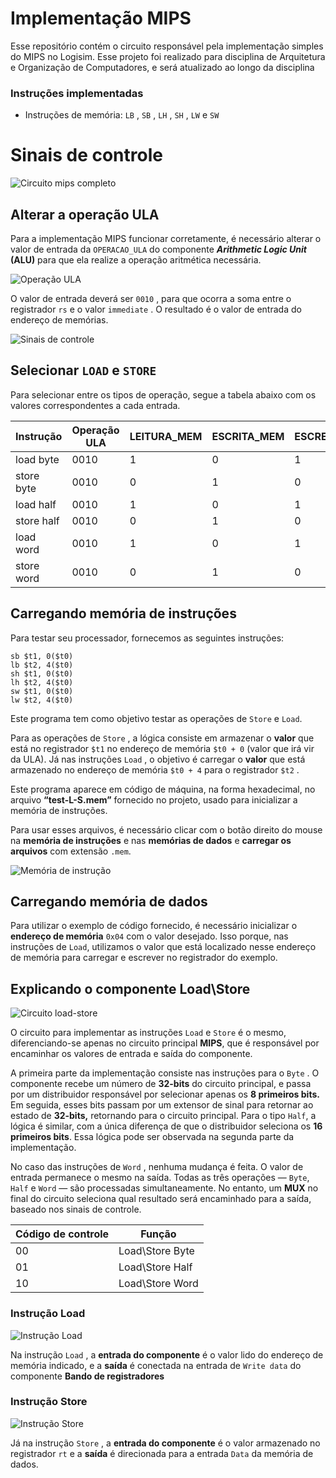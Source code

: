 # Implementação MIPS
Esse repositório contém o circuito responsável pela implementação simples do MIPS no Logisim. Esse projeto foi realizado para disciplina de Arquitetura e Organização de Computadores, e será atualizado ao longo da disciplina

### Instruções implementadas

- Instruções de memória: `LB` , `SB` , `LH` , `SH` , `LW` e `SW`

# Sinais de controle

![Circuito mips completo](implementacao-mips/image.png)

## Alterar a operação ULA

Para a implementação MIPS funcionar corretamente, é necessário alterar o valor de entrada da `OPERACAO_ULA` do componente ***Arithmetic Logic Unit* (ALU)** para que ela realize a operação aritmética necessária.

![Operação ULA](implementacao-mips/image%201.png)

O valor de entrada deverá ser `0010` , para que ocorra a soma entre o registrador `rs` e o valor `immediate` . O resultado é o valor de entrada do endereço de memórias.

![Sinais de controle](implementacao-mips/image%202.png)

## Selecionar `LOAD` e `STORE`

Para selecionar entre os tipos de operação, segue a tabela abaixo com os valores correspondentes a cada entrada.

| **Instrução** | **Operação ULA** | **LEITURA_MEM** | **ESCRITA_MEM** | **ESCREVE_REG** | **Tipo de instrução** |
| --- | --- | --- | --- | --- | --- |
| load byte | 0010 | 1 | 0 | 1 | 00 |
| store byte | 0010 | 0 | 1 | 0 | 00 |
| load half | 0010 | 1 | 0 | 1 | 01 |
| store half | 0010 | 0 | 1 | 0 | 01 |
| load word | 0010 | 1 | 0 | 1 | 10 |
| store word | 0010 | 0 | 1 | 0 | 10 |

## Carregando memória de instruções

Para testar seu processador, fornecemos as seguintes instruções:

~~~Assembly
sb $t1, 0($t0)
lb $t2, 4($t0)
sh $t1, 0($t0)
lh $t2, 4($t0)
sw $t1, 0($t0)
lw $t2, 4($t0)
~~~

Este programa tem como objetivo testar as operações de `Store` e `Load`.  

Para as operações de `Store` , a lógica consiste em armazenar o **valor** que está no registrador `$t1` no endereço de memória `$t0 + 0` (valor que irá vir da ULA). Já nas instruções `Load` , o objetivo é carregar o **valor** que está armazenado no endereço de memória `$t0 + 4` para o registrador `$t2` .

Este programa aparece em código de máquina, na forma hexadecimal, no arquivo **“test-L-S.mem”** fornecido no projeto, usado para inicializar a memória de instruções.

Para usar esses arquivos, é necessário clicar com o botão direito do mouse na **memória de instruções** e nas **memórias de dados** e **carregar os arquivos** com extensão `.mem`.

![Memória de instrução](implementacao-mips/image%203.png)

## Carregando memória de dados

Para utilizar o exemplo de código fornecido, é necessário inicializar o **endereço de memória** `0x04` com o valor desejado. Isso porque, nas instruções de `Load`, utilizamos o valor que está localizado nesse endereço de memória para carregar e escrever no registrador do exemplo.

## Explicando o componente Load\Store

![Circuito load-store](implementacao-mips/image%204.png)

O circuito para implementar as instruções `Load` e `Store` é o mesmo, diferenciando-se apenas no circuito principal **MIPS**, que é responsável por encaminhar os valores de entrada e saída do componente.

A primeira parte da implementação consiste nas instruções para o `Byte` . O componente recebe um número de **32-bits** do circuito principal, e passa por um distribuidor responsável por selecionar apenas os **8 primeiros bits.** Em seguida, esses bits passam por um extensor de sinal para retornar ao estado de **32-bits,** retornando para o circuito principal.
Para o tipo `Half`, a lógica é similar, com a única diferença de que o distribuidor seleciona os **16 primeiros bits**.  Essa lógica pode ser observada na segunda parte da implementação.

No caso das instruções de `Word` , nenhuma mudança é feita. O valor de entrada permanece o mesmo na saída.
Todas as três operações — `Byte`, `Half` e `Word` — são processadas simultaneamente. No entanto, um **MUX** no final do circuito seleciona qual resultado será encaminhado para a saída, baseado nos sinais de controle.

| Código de controle | Função |
| --- | --- |
| 00 | Load\Store Byte |
| 01 | Load\Store Half |
| 10 | Load\Store Word |

### Instrução Load

![Instrução Load](implementacao-mips/image%205.png)

Na instrução `Load` , a **entrada do componente** é o valor lido do endereço de memória indicado, e a **saída** é conectada na entrada de `Write data` do componente **Bando de registradores**

### Instrução Store

![Instrução Store](implementacao-mips/image%206.png)

Já na instrução `Store` , a **entrada do componente** é o valor armazenado no registrador `rt` e a **saída** é direcionada para a entrada `Data` da memória de dados.
